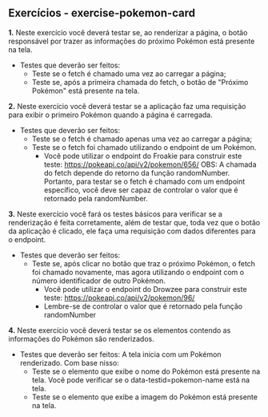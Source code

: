 ## Exercícios - exercise-pokemon-card

**1.** Neste exercício você deverá testar se, ao renderizar a página, o botão responsável por trazer as informações do próximo Pokémon está presente na tela.

* Testes que deverão ser feitos:
  * Teste se o fetch é chamado uma vez ao carregar a página;
  * Teste se, após a primeira chamada do fetch, o botão de "Próximo Pokémon" está presente na tela.

**2.** Neste exercício você deverá testar se a aplicação faz uma requisição para exibir o primeiro Pokémon quando a página é carregada.

* Testes que deverão ser feitos:
  * Teste se o fetch é chamado apenas uma vez ao carregar a página;
  * Teste se o fetch foi chamado utilizando o endpoint de um Pokémon.
    * Você pode utilizar o endpoint do Froakie para construir este teste: https://pokeapi.co/api/v2/pokemon/656/
    OBS: A chamada do fetch depende do retorno da função randomNumber. Portanto, para testar se o fetch é chamado com um endpoint específico, você deve ser capaz de controlar o valor que é retornado pela randomNumber.

**3.** Neste exercício você fará os testes básicos para verificar se a renderização é feita corretamente, além de testar que, toda vez que o botão da aplicação é clicado, ele faça uma requisição com dados diferentes para o endpoint.

* Testes que deverão ser feitos:
  * Teste se, após clicar no botão que traz o próximo Pokémon, o fetch foi chamado novamente, mas agora utilizando o endpoint com o número identificador de outro Pokémon.
    * Você pode utilizar o endpoint do Drowzee para construir este teste: https://pokeapi.co/api/v2/pokemon/96/
    * Lembre-se de controlar o valor que é retornado pela função randomNumber

**4.** Neste exercício você deverá testar se os elementos contendo as informações do Pokémon são renderizados.

* Testes que deverão ser feitos:
A tela inicia com um Pokémon renderizado. Com base nisso:
  * Teste se o elemento que exibe o nome do Pokémon está presente na tela. Você pode verificar se o data-testid=pokemon-name está na tela.
  * Teste se o elemento que exibe a imagem do Pokémon está presente na tela.
  